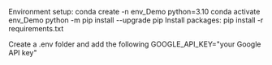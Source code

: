 Environment setup:
conda create -n env_Demo python=3.10 
	conda activate env_Demo
	python -m pip install --upgrade pip
	Install packages:
	pip install -r requirements.txt


Create a .env folder and add the following
GOOGLE_API_KEY="your Google API key"
